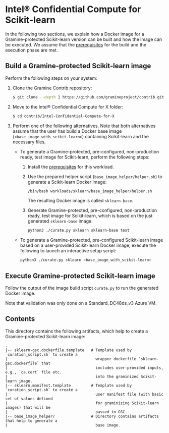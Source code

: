 # Intel® Confidential Compute for Scikit-learn

In the following two sections, we explain how a Docker image for a Gramine-protected Scikit-learn
version can be built and how the image can be executed.
We assume that the [prerequisites](https://github.com/gramineproject/contrib/tree/master/Intel-Confidential-Compute-for-X/README.md)
for the build and the execution phase are met.


## Build a Gramine-protected Scikit-learn image

Perform the following steps on your system:

1. Clone the Gramine Contrib repository:
    ```sh
    $ git clone --depth 1 https://github.com/gramineproject/contrib.git
    ```

2. Move to the Intel® Confidential Compute for X folder:
    ```sh
    $ cd contrib/Intel-Confidential-Compute-for-X
    ```

3. Perform one of the following alternatives.
    Note that both alternatives assume that the user has build a Docker base image
    (`<base_image_with_scikit-learn>`) containing Scikit-learn and the necessary files.

    - To generate a Gramine-protected, pre-configured, non-production ready, test image for
        Scikit-learn, perform the following steps:

        1. Install the [prerequisites](base_image_helper/README.md)
            for this workload.

        2. Use the prepared helper script (`base_image_helper/helper.sh`) to generate a Scikit-learn
            Docker image:
            ```sh
            /bin/bash workloads/sklearn/base_image_helper/helper.sh
            ```
            The resulting Docker image is called `sklearn-base`.

        3. Generate Gramine-protected, pre-configured, non-production ready, test image for
            Scikit-learn, which is based on the just generated `sklearn-base` image:
            ```sh
            python3 ./curate.py sklearn sklearn-base test
            ```
    - To generate a Gramine-protected, pre-configured Scikit-learn image based on a user-provided
        Scikit-learn Docker image, execute the following to launch an interactive setup script:
        ```sh
        python3 ./curate.py sklearn <base_image_with_scikit-learn>
        ```

## Execute Gramine-protected Scikit-learn image

Follow the output of the image build script `curate.py` to run the generated Docker image.

Note that validation was only done on a Standard_DC48ds_v3 Azure VM.


## Contents

This directory contains the following artifacts, which help to create a Gramine-protected
Scikit-learn image:

    .
    |-- sklearn-gsc.dockerfile.template   # Template used by `curation_script.sh` to create a
    |                                       wrapper dockerfile `sklearn-gsc.dockerfile` that
    |                                       includes user-provided inputs, e.g., `ca.cert` file etc.
    |                                       into the graminized Scikit-learn image.
    |-- sklearn.manifest.template         # Template used by `curation_script.sh` to create a
    |                                       user manifest file (with basic set of values defined
    |                                       for graminizing Scikit-learn images) that will be
    |                                       passed to GSC.
    |-- base_image_helper/                # Directory contains artifacts that help to generate a
    |                                       base image.

